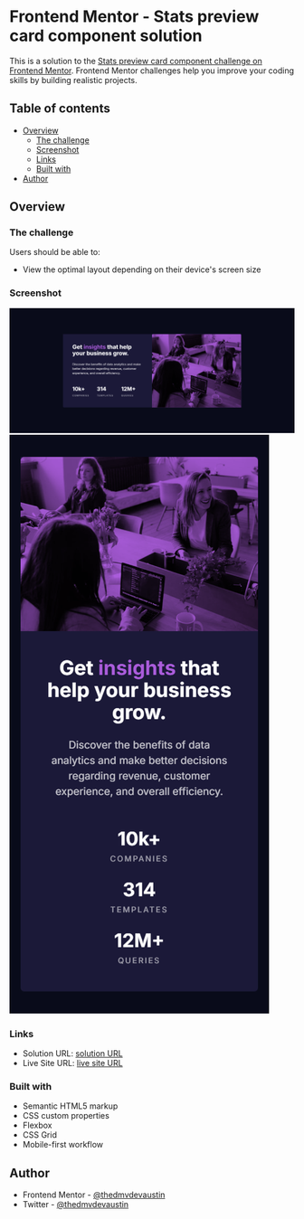 # Frontend Mentor - Stats preview card component solution

This is a solution to the [Stats preview card component challenge on Frontend Mentor](https://www.frontendmentor.io/challenges/stats-preview-card-component-8JqbgoU62). Frontend Mentor challenges help you improve your coding skills by building realistic projects. 

## Table of contents

- [Overview](#overview)
  - [The challenge](#the-challenge)
  - [Screenshot](#screenshot)
  - [Links](#links)
  - [Built with](#built-with)
- [Author](#author)

## Overview

### The challenge

Users should be able to:

- View the optimal layout depending on their device's screen size

### Screenshot

![desktop version](./images/desktop.png)
![mobile version](./images/mobile.png)

### Links

- Solution URL: [solution URL](https://github.com/thedmvdevaustin/frontend-mentor-challenges/tree/main/statsPreviewCardComponent/stats-preview-card-component-main)
- Live Site URL: [live site URL](https://vercel.com/thedmvdevaustins-projects/frontend-mentor-challenges-stats-preview-card-component)


### Built with

- Semantic HTML5 markup
- CSS custom properties
- Flexbox
- CSS Grid
- Mobile-first workflow



## Author

- Frontend Mentor - [@thedmvdevaustin](https://www.frontendmentor.io/profile/thedmvdevaustin)
- Twitter - [@thedmvdevaustin](https://www.twitter.com/thedmvdevaustin)
